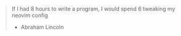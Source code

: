 > If I had 8 hours to write a program, I would spend 6 tweaking my neovim config
> - Abraham Lincoln
